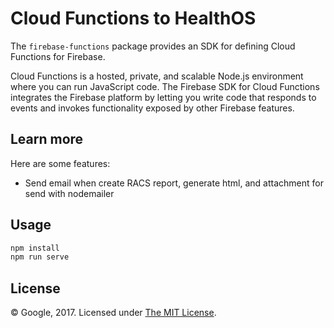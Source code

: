 # Cloud Functions to HealthOS

The `firebase-functions` package provides an SDK for defining Cloud Functions for Firebase.

Cloud Functions is a hosted, private, and scalable Node.js environment where you can run JavaScript code. The Firebase SDK for Cloud Functions integrates the Firebase platform by letting you write code that responds to events and invokes functionality exposed by other Firebase features.

## Learn more

Here are some features:

- Send email when create RACS report, generate html, and attachment for send with nodemailer

## Usage

```bash
npm install
npm run serve
```

## License

© Google, 2017. Licensed under [The MIT License](LICENSE).
